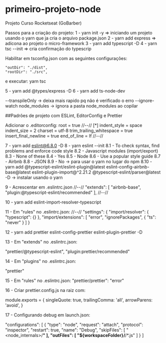 # primeiro-projeto-node
Projeto Curso Rocketseat (GoBarber)

Passos para a criação do projeto:
1 - yarn init -y => iniciando um projeto usando o yarn que ja cria o arquivo package.json
2 - yarn add express => adicona ao projeto o micro-framework
3 - yarn add typescript -D
4 - yarn tsc --init => cria confirmação do typescrip

Habilitar em tsconfig.json com as seguintes configurações:

    "outDir": "./dist",
    "rootDir": "./src",

e executar: yarn tsc

5 - yarn add @types/express -D
6 - yarn add ts-node-dev


--transpileOnly -> deixa mais rapido pq não é verificado o erro
--ignore-watch node_modules -> ignora a pasta node_modules ao copilar

##Padrões de projeto com ESLint, EditorConfig e Prettier

Adicionar o .editorconfig:
root = true
//--//
[*]
indent_style = space
indent_size = 2
charset = utf-8
trim_trailing_whitespace = true
insert_final_newline = true
end_of_line = lf
//--//


7 - yarn add eslint@6.8.0 -D
8 - yarn eslint --init
8.1 - To check syntax, find problems and enforce code style
8.2 - Javascript modules (import/export)
8.3 - None of these
8.4 - Yes
8.5 - Node
8.6 - Use a popular style guide
8.7 - Airbnb
8.8 - JSON
8.9 - No -> para usar o yarn no lugar do npm
8.10 - yarn add @typescript-eslint/eslint-plugin@latest eslint-config-airbnb-base@latest eslint-plugin-import@^2.21.2 @typescript-eslint/parser@latest -D -> instalar usando o yarn

9 - Acrescentar em .eslintrc.json
//--//
"extends": [
  "airbnb-base",
  "plugin:@typescript-eslint/recommended"
],
//--//

10 - yarn add eslint-import-resolver-typescript

11 - Em "rules" no .eslintrc.json:
//--//
"settings": {
  "import/resolver": {
    "typescript": {}
  },
  "import/extensions": [
    "error",
    "ignorePackages",
    {
      "ts": "never"
    }
  ]
}

12 - yarn add prettier eslint-config-prettier eslint-plugin-prettier -D

13 - Em "extends" no .eslintrc.json:

"prettier/@typescript-eslint",
"plugin:prettier/recommended"


14 - Em "plugins" no .eslintrc.json:

"prettier"


15 - Em "rules" no .eslintrc.json:
"prettier/prettier": "error"

16 - Criar prettier.config.js na raiz com:

module.exports = {
  singleQuote: true,
  trailingComma: 'all',
	arrowParens: 'avoid',
}

17 - Configurando debug em launch.json:

"configurations": [
  {
    "type": "node",
    "request": "attach",
    "protocol": "inspector",
    "restart": true,
    "name": "Debug",
    "skipFiles": [
      "<node_internals>/**"
    ],
    "outFiles": [
      "${workspaceFolder}/**/*.js"
    ]
  }
]




